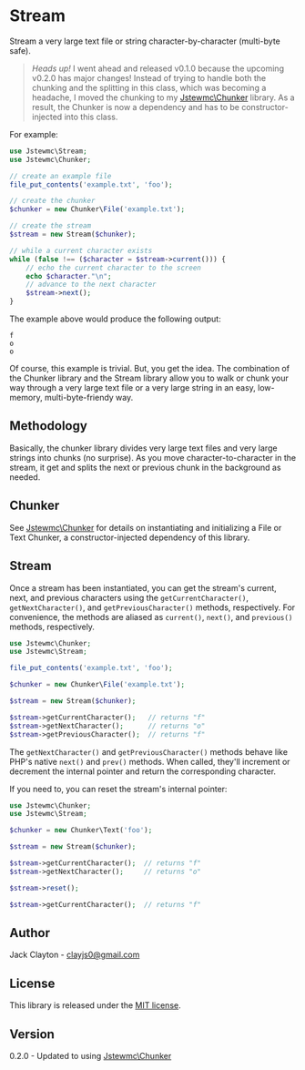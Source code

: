 # Stream

Stream a very large text file or string character-by-character (multi-byte safe).

> _Heads up!_ I went ahead and released v0.1.0 because the upcoming v0.2.0 has major changes! Instead of trying to handle both the chunking and the splitting in this class, which was becoming a headache, I moved the chunking to my [Jstewmc\Chunker](https://github.com/jstewmc/chunker) library. As a result, the Chunker is now a dependency and has to be constructor-injected into this class.

For example:

```php
use Jstewmc\Stream;
use Jstewmc\Chunker;

// create an example file
file_put_contents('example.txt', 'foo');

// create the chunker
$chunker = new Chunker\File('example.txt');

// create the stream
$stream = new Stream($chunker);

// while a current character exists
while (false !== ($character = $stream->current())) {
	// echo the current character to the screen
	echo $character."\n";	
	// advance to the next character
	$stream->next();
}
```

The example above would produce the following output:

```
f
o
o
```

Of course, this example is trivial. But, you get the idea. The combination of the Chunker library and the Stream library allow you to walk or chunk your way through a very large text file or a very large string in an easy, low-memory, multi-byte-friendy way.

## Methodology

Basically, the chunker library divides very large text files and very large strings into chunks (no surprise). As you move character-to-character in the stream, it get and splits the next or previous chunk in the background as needed.

## Chunker

See [Jstewmc\Chunker](https://github.com/jstewmc/chunker) for details on instantiating and initializing a File or Text Chunker, a constructor-injected dependency of this library.

## Stream

Once a stream has been instantiated, you can get the stream's current, next, and previous characters using the `getCurrentCharacter()`, `getNextCharacter()`, and `getPreviousCharacter()` methods, respectively. For convenience, the methods are aliased as `current()`, `next()`, and `previous()` methods, respectively.

```php
use Jstewmc\Chunker;
use Jstewmc\Stream;

file_put_contents('example.txt', 'foo');

$chunker = new Chunker\File('example.txt');

$stream = new Stream($chunker);

$stream->getCurrentCharacter();   // returns "f"
$stream->getNextCharacter();      // returns "o"
$stream->getPreviousCharacter();  // returns "f"
```

The `getNextCharacter()` and `getPreviousCharacter()` methods behave like PHP's native `next()` and `prev()` methods. When called, they'll increment or decrement the internal pointer and return the corresponding character.

If you need to, you can reset the stream's internal pointer:

```php
use Jstewmc\Chunker;
use Jstewmc\Stream;

$chunker = new Chunker\Text('foo');

$stream = new Stream($chunker);

$stream->getCurrentCharacter();  // returns "f"
$stream->getNextCharacter();     // returns "o"

$stream->reset();

$stream->getCurrentCharacter();  // returns "f"
```

## Author

Jack Clayton - [clayjs0@gmail.com](mailto:clayjs0@gmail.com)

## License

This library is released under the [MIT license](https://github.com/jstewmc/stream/blob/master/LICENSE).

## Version

0.2.0 - Updated to using [Jstewmc\Chunker](https://github.com/jstewmc/chunker)
